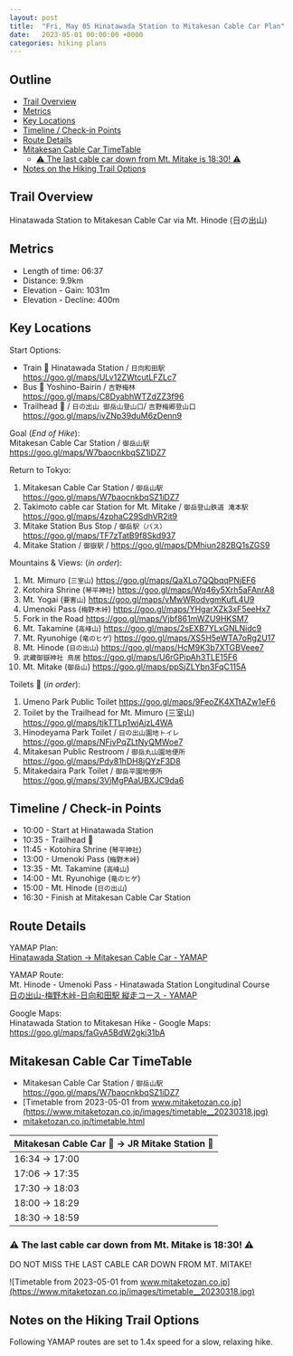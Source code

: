 ```yaml
---
layout: post
title:  "Fri, May 05 Hinatawada Station to Mitakesan Cable Car Plan"
date:   2023-05-01 00:00:00 +0000
categories: hiking plans
---
```


## Outline<!-- omit in toc -->
* [Trail Overview](#trail-overview)
* [Metrics](#metrics)
* [Key Locations](#key-locations)
* [Timeline / Check-in Points](#timeline--check-in-points)
* [Route Details](#route-details)
* [Mitakesan Cable Car TimeTable](#mitakesan-cable-car-timetable)
  * [⚠️ The last cable car down from Mt. Mitake is 18:30! ⚠️](#️-the-last-cable-car-down-from-mt-mitake-is-1830-️)
* [Notes on the Hiking Trail Options](#notes-on-the-hiking-trail-options)

## Trail Overview
Hinatawada Station to Mitakesan Cable Car via Mt. Hinode (日の出山)

## Metrics
* Length of time: 06:37
* Distance: 9.9km
* Elevation - Gain: 1031m
* Elevation - Decline: 400m

## Key Locations
Start Options:
* Train 🚉 Hinatawada Station / `日向和田駅` <https://goo.gl/maps/ULv12ZWtcutLFZLc7>
* Bus 🚌 Yoshino-Bairin / `吉野梅林` <https://goo.gl/maps/C8DyabhWTZdZZ3f96>
* Trailhead 🥾 / `日の出山 御岳山登山口`/ `吉野梅郷登山口` <https://goo.gl/maps/ivZNp39duM6zDenn9>

Goal (_End of Hike_):  
Mitakesan Cable Car Station / `御岳山駅` <https://goo.gl/maps/W7baocnkbqSZ1iDZ7>

Return to Tokyo:  
1. Mitakesan Cable Car Station / `御岳山駅` <https://goo.gl/maps/W7baocnkbqSZ1iDZ7>
1. Takimoto cable car Station for Mt. Mitake / `御岳登山鉄道 滝本駅` <https://goo.gl/maps/4zphaC29SdhVR2it9>
1. Mitake Station Bus Stop / `御岳駅（バス）` <https://goo.gl/maps/TF7zTatB9f8Skd937>
1. Mitake Station / `御嶽駅` / <https://goo.gl/maps/DMhiun282BQ1sZGS9>

Mountains & Views: (_in order_):
1. Mt. Mimuro (`三室山`) <https://goo.gl/maps/QaXLo7QQbqqPNjEF6>
1. Kotohira Shrine (`琴平神社`) <https://goo.gl/maps/Wq46y5Xrh5aFAnrA8>
1. Mt. Yogai (`要害山`) <https://goo.gl/maps/vMwWRodvgmKufL4U9>
1. Umenoki Pass (`梅野木峠`) <https://goo.gl/maps/YHgarXZk3xF5eeHx7>
1. Fork in the Road <https://goo.gl/maps/Vjbf861mWZU9HKSM7>
1. Mt. Takamine (`高峰山`) <https://goo.gl/maps/2sEXB7YLxGNLNidc9>
1. Mt. Ryunohige (`竜のヒゲ`) <https://goo.gl/maps/XS5H5eWTA7oRg2U17>
1. Mt. Hinode (`日の出山`) <https://goo.gl/maps/HcM9K3b7XTGBVeee7>
1. `武藏御嶽神社 鳥居` <https://goo.gl/maps/U6rGPipAh3TLE15F6>
1. Mt. Mitake (`御岳山`) <https://goo.gl/maps/ppSjZLYbn3FqC115A>

Toilets 🚽 (_in order_):
1. Umeno Park Public Toilet <https://goo.gl/maps/9FeoZK4XTtAZw1eF6>
1. Toilet by the Trailhead for Mt. Mimuro (三室山) <https://goo.gl/maps/tjkTTLp1wjAjzL4WA>
1. Hinodeyama Park Toilet / `日の出山園地トイレ` <https://goo.gl/maps/NFjvPqZLtNyQMWoe7>
1. Mitakesan Public Restroom / `御岳丸山園地便所` <https://goo.gl/maps/Pdy81hDH8jQYzF3D8>
1. Mitakedaira Park Toilet / `御岳平園地便所` <https://goo.gl/maps/3VjMgPAaUBXJC9da6>

## Timeline / Check-in Points
* 10:00 - Start at Hinatawada Station
* 10:35 - Trailhead 🥾
* 11:45 - Kotohira Shrine (`琴平神社`)
* 13:00 - Umenoki Pass (`梅野木峠`)
* 13:35 - Mt. Takamine (`高峰山`)
* 14:00 - Mt. Ryunohige (`竜のヒゲ`)
* 15:00 - Mt. Hinode (`日の出山`)
* 16:30 - Finish at Mitakesan Cable Car Station

## Route Details
YAMAP Plan:  
[Hinatawada Station -> Mitakesan Cable Car - YAMAP](https://yamap.com/plans/code/GRLwFtW60TK04NY-nLeTZLeymIrU7qWER8WWBxkgJNhrvEKkKXXsCKbmncLQ2_2rMoI)

YAMAP Route:  
Mt. Hinode - Umenoki Pass - Hinatawada Station Longitudinal Course  
[日の出山-梅野木峠-日向和田駅 縦走コース - YAMAP](https://yamap.com/model-courses/15926)

Google Maps:  
Hinatawada Station to Mitakesan Hike - Google Maps: <https://goo.gl/maps/faGvA5BdW2gki31bA>

## Mitakesan Cable Car TimeTable
* Mitakesan Cable Car Station / `御岳山駅` <https://goo.gl/maps/W7baocnkbqSZ1iDZ7>
* [Timetable from 2023-05-01 from www.mitaketozan.co.jp](https://www.mitaketozan.co.jp/images/timetable__20230318.jpg)
* [mitaketozan.co.jp/timetable.html](https://www.mitaketozan.co.jp/timetable.html)

| Mitakesan Cable Car 🚠 -> JR Mitake Station 🚉 |
| -------------------------------------------- |
| 16:34 -> 17:00                               |
| 17:06 -> 17:35                               |
| 17:30 -> 18:03                               |
| 18:00 -> 18:29                               |
| 18:30 -> 18:59                               |

### ⚠️ The last cable car down from Mt. Mitake is 18:30! ⚠️
DO NOT MISS THE LAST CABLE CAR DOWN FROM MT. MITAKE!

![Timetable from 2023-05-01 from www.mitaketozan.co.jp](https://www.mitaketozan.co.jp/images/timetable__20230318.jpg)

## Notes on the Hiking Trail Options
Following YAMAP routes are set to 1.4x speed for a slow, relaxing hike.
